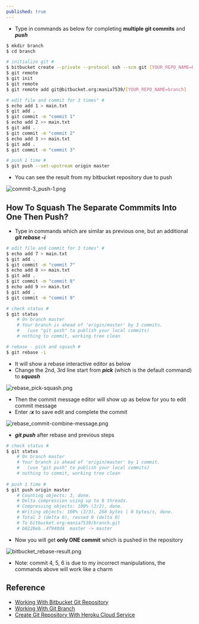 ```yaml
---
published: true
---
```

* Type in commands as below for completing **multiple git commits** and **_push_**

```bash	
$ mkdir branch
$ cd branch

# initialize git #
$ bitbucket create --private --protocol ssh --scm git [YOUR_REPO_NAME=branch]
$ git remote
$ git init
$ git remote
$ git remote add git@bitbucket.org:mania7539/[YOUR_REPO_NAME=branch]

# edit file and commit for 3 times" #
$ echo add 1 > main.txt
$ git add .
$ git commit -m "commit 1"
$ echo add 2 >> main.txt
$ git add .
$ git commit -m "commit 2"
$ echo add 3 >> main.txt
$ git add .
$ git commit -m "commit 3"

# push 1 time #
$ git push --set-upstream origin master
```

* You can see the result from my bitbucket repository due to push

![commit-3_push-1.png]({{site.url}}{{site.baseurl}}/images/commit-3_push-1.png)



## How To Squash The Separate Commmits Into One Then Push?


* Type in commands which are similar as previous one, but an additional **_git rebase -i_**


```bash
# edit file and commit for 3 times" #
$ echo add 7 > main.txt
$ git add .
$ git commit -m "commit 7"
$ echo add 8 >> main.txt
$ git add .
$ git commit -m "commit 8"
$ echo add 9 >> main.txt
$ git add .
$ git commit -m "commit 9"

# check status #
$ git status
	# On branch master
	# Your branch is ahead of 'origin/master' by 3 commits.
	#  	(use "git push" to publish your local commits)
	# nothing to commit, working tree clean

# rebase - pick and squash #
$ git rebase -i
```

* It will show a rebase interactive editor as below
* Change the 2nd, 3rd line start from **_pick_** (which is the default command) to **_squash_**

![rebase_pick-squash.png]({{site.url}}{{site.baseurl}}/images/rebase_pick-squash.png)


* Then the commit message editor will show up as below for you to edit commit message
* Enter **_:x_** to save edit and complete the commit

![rebase_commit-combine-message.png]({{site.url}}{{site.baseurl}}/images/rebase_commit-combine-message.png)


* **_git push_** after rebase and previous steps

```bash	
# check status #
$ git status
	# On branch master
	# Your branch is ahead of 'origin/master' by 1 commit.
  	#	(use "git push" to publish your local commits)
	# nothing to commit, working tree clean
    
# push 1 time #
$ git push origin master
	# Counting objects: 3, done.
	# Delta compression using up to 8 threads.
	# Compressing objects: 100% (2/2), done.
	# Writing objects: 100% (3/3), 268 bytes | 0 bytes/s, done.
	# Total 3 (delta 0), reused 0 (delta 0)
	# To bitbucket.org:mania7539/branch.git
   	# b0220eb..4f940d4  master -> master
```

* Now you will get **only ONE commit** which is pushed in the repository

![bitbucket_rebase-result.png]({{site.url}}{{site.baseurl}}/images/bitbucket_rebase-result.png)


* Note: commit 4, 5, 6 is due to my incorrect manipulations, the commands above will work like a charm


## Reference
* [Working With Bitbucket Git Repository]({{site.url}}{{site.baseurl}}/working-with-bitbucket-git-repository.html)
* [Working With Git Branch]({{site.url}}{{site.baseurl}}/working-with-git-branch.html)
* [Create Git Repository With Heroku Cloud Service]({{site.url}}{{site.baseurl}}/create-git-repository-with-heroku-cloud-service.html)
